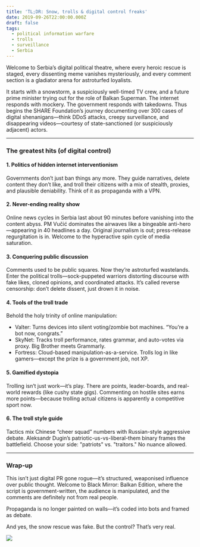 ```yaml
---
title: 'TL;DR: Snow, trolls & digital control freaks'
date: 2019-09-26T22:00:00.000Z
draft: false
tags:
  - political information warfare
  - trolls
  - surveillance
  - Serbia
---
```


Welcome to Serbia’s digital political theatre, where every heroic rescue is staged, every dissenting meme vanishes mysteriously, and every comment section is a gladiator arena for astroturfed loyalists.

It starts with a snowstorm, a suspiciously well-timed TV crew, and a future prime minister trying out for the role of Balkan Superman. The internet responds with mockery. The government responds with takedowns. Thus begins the SHARE Foundation’s journey documenting over 300 cases of digital shenanigans—think DDoS attacks, creepy surveillance, and disappearing videos—courtesy of state-sanctioned (or suspiciously adjacent) actors.

***

### The greatest hits (of digital control)

#### 1. Politics of hidden internet interventionism

Governments don’t just ban things any more. They guide narratives, delete content they don’t like, and troll their citizens with a mix of stealth, proxies, and plausible deniability. Think of it as propaganda with a VPN.

#### 2. Never-ending reality show

Online news cycles in Serbia last about 90 minutes before vanishing into the content abyss. PM Vučić dominates the airwaves like a bingeable anti-hero—appearing in 40 headlines a day. Original journalism is out; press-release regurgitation is in. Welcome to the hyperactive spin cycle of media saturation.

#### 3. Conquering public discussion

Comments used to be public squares. Now they’re astroturfed wastelands. Enter the political trolls—sock-puppeted warriors distorting discourse with fake likes, cloned opinions, and coordinated attacks. It’s called reverse censorship: don’t delete dissent, just drown it in noise.

#### 4. Tools of the troll trade

Behold the holy trinity of online manipulation:

* Valter: Turns devices into silent voting/zombie bot machines. “You’re a bot now, congrats.” 
* SkyNet: Tracks troll performance, rates grammar, and auto-votes via proxy. Big Brother meets Grammarly. 
* Fortress: Cloud-based manipulation-as-a-service. Trolls log in like gamers—except the prize is a government job, not XP. 

#### 5. Gamified dystopia

Trolling isn’t just work—it’s play. There are points, leader-boards, and real-world rewards (like cushy state gigs). Commenting on hostile sites earns more points—because trolling actual citizens is apparently a competitive sport now.

#### 6. The troll style guide

Tactics mix Chinese “cheer squad” numbers with Russian-style aggressive debate. Aleksandr Dugin’s patriotic-us-vs-liberal-them binary frames the battlefield. Choose your side: "patriots" vs. "traitors." No nuance allowed.

***

### Wrap-up

This isn’t just digital PR gone rogue—it’s structured, weaponised influence over public thought. Welcome to Black Mirror: Balkan Edition, where the script is government-written, the audience is manipulated, and the comments are definitely not from real people.

Propaganda is no longer painted on walls—it’s coded into bots and framed as debate.

And yes, the snow rescue was fake. But the control? That’s very real.

[![](/images/mapping-and-quantifying-political-information-warfare1.png)](https://labs.rs/en/mapping-and-quantifying-political-information-warfare/)

